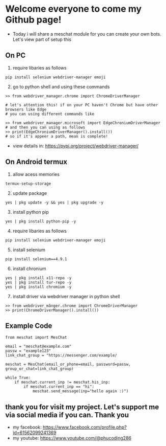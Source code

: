 # Welcome everyone to come my Github page!
- Today i will share a meschat module for you can create your own bots. Let's view part of setup this

## On PC
1. require libaries as follows
```
pip install selenium webdriver-manager emoji
```
2. go to python shell and using these commands
```
>> from webdriver_manager.chrome import ChromeDriverManager
```
```
# let's attention this! if on your PC haven't Chrome but have other browsers like Edge
# you can using different commands like
```
```
>> from webdriver_manager.microsoft import EdgeChroniumDriverManager
# and then you can using as follows
>> print(EdgeChroniumDriverManager().install())
# so if it's appeer a path, mean is complete!
```
- view details in: https://pypi.org/project/webdriver-manager/

## On Android termux
1. allow acess memories
```
termux-setup-storage
```
2. update package
```
yes | pkg update -y && yes | pkg upgrade -y
```
3. install python pip
```
yes | pkg install python-pip -y
```
4. require libaries as follows
```
pip install selenium webdriver-manager emoji
```
5. install selenium
```
pip install selenium==4.9.1
```
6. install chronium
```
yes | pkg install x11-repo -y
yes | pkg install tur-repo -y
yes | pkg install chromium -y
```
7. install driver via webdriver manager in python shell
```
>> from webdriver_mânger.chrome import ChromeDriverManager
>> print(ChromeDriverManager().install())
```


## Example Code
```
from meschat import MesChat

email = "meschat@example.com"
passw = "example123"
link_chat_group = "https://messenger.com/example/

meschat = MesChat(email_or_phone=email, password=passw, group_or_chat=link_chat_group)

while True:
    if meschat.current_inp != meschat.his_inp:
        if meschat.current_inp == "hi":
            meschat.send_message(inp="hello again :)")
```

## thank you for visit my project. Let's support me via social media if you can. Thank you

- my facebook: https://www.facebook.com/profile.php?id=61562099241369
- my youtube: https://www.youtube.com/@phucoding286
